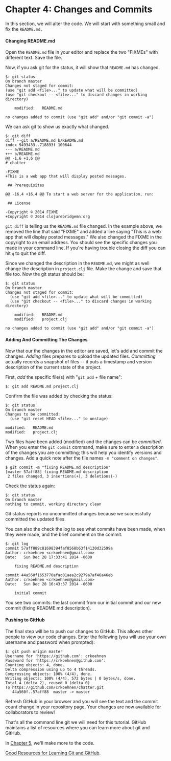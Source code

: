 # Chapter 4: Changes and Commits

In this section, we will alter the code. We will start with something small and fix the `README.md.`

#### Changing README.md

Open the `README.md` file in your editor and replace the two "FIXMEs" with different text. Save the file.

Now, if you ask git for the status, it will show that `README.md` has changed.

    $: git status
    On branch master
    Changes not staged for commit:
    (use "git add <file>..." to update what will be committed)
    (use "git checkout -- <file>..." to discard changes in working directory)

        modified:   README.md

    no changes added to commit (use "git add" and/or "git commit -a")

We can ask git to show us exactly what changed.


    $: git diff
    diff --git a/README.md b/README.md
    index 9493433..718893f 100644
    --- a/README.md
    +++ b/README.md
    @@ -1,6 +1,6 @@
    # chatter

    -FIXME
    +This is a web app that will display posted messages.

     ## Prerequisites

    @@ -16,4 +16,4 @@ To start a web server for the application, run:

     ## License

    -Copyright © 2014 FIXME
    +Copyright © 2014 clojurebridgemn.org


`git diff` is telling us the `README.md` file changed. In the example above, we removed the line that said "FIXME" and added a line saying "This is a web app that will display posted messages." We also changed the FIXME in the copyright to an email address. You should see the specific changes you made in your command line. If you're having trouble closing the diff you can hit `q` to quit the diff.

Since we changed the description in the `README.md`, we might as well change the description in `project.clj` file. Make the change and save that file too. Now the git status should be:


    $: git status
    On branch master
    Changes not staged for commit:
      (use "git add <file>..." to update what will be committed)
      (use "git checkout -- <file>..." to discard changes in working directory)

        modified:   README.md
        modified:   project.clj

    no changes added to commit (use "git add" and/or "git commit -a")

#### Adding And Committing The Changes

Now that our the changes in the editor are saved, let's add and commit the changes. _Adding_ files prepares to upload the updated files. _Committing_ actually records a snapshot of files -- it puts a timestamp and version description of the current state of the project.

First, _add_ the specific file(s) with "`git add` + file name":

    $: git add README.md project.clj

Confirm the file was added by checking the status:

    $: git status
    On branch master
    Changes to be committed:
      (use "git reset HEAD <file>..." to unstage)

	modified:   README.md
	modified:   project.clj

Two files have been added (modified) and the changes can be
_committed_. When you enter the `git commit` command, make sure to enter a description of the changes you are committing; this will help you identify versions and changes. Add a quick note after the file names `-m "comment on changes"`.

    $ git commit -m "fixing README.md description"
    [master 57aff88] fixing README.md description
     2 files changed, 3 insertions(+), 3 deletions(-)


Check the status again:

    $: git status
    On branch master
    nothing to commit, working directory clean

Git status reports no uncommitted changes because we successfully committed the updated files.

You can also the check the log to see what commits have been made, when they were made, and the brief comment on the commit.

    $: git log
    commit 57aff889c81698394faf8568b63f14130d32599a
    Author: crkoehnen <crkoehnen@gmail.com>
    Date:   Sun Dec 28 17:33:41 2014 -0600

        fixing README.md description

    commit 44a560f1653770afac01aea2c9279a7af46a46eb
    Author: crkoehnen <crkoehnen@gmail.com>
    Date:   Sun Dec 28 16:43:37 2014 -0600

        initial commit

You see two commits: the last commit from our initial commit and our new commit (fixing README.md description).

#### Pushing to GitHub

The final step will be to push our changes to GitHub. This allows other people to view our code changes. Enter the following (you will use your own username and password when prompted):

    $: git push origin master
    Username for 'https://github.com': crkoehnen
    Password for 'https://crkoehnen@github.com':
    Counting objects: 4, done.
    Delta compression using up to 4 threads.
    Compressing objects: 100% (4/4), done.
    Writing objects: 100% (4/4), 572 bytes | 0 bytes/s, done.
    Total 4 (delta 2), reused 0 (delta 0)
    To https://github.com/crkoehnen/chatter.git
       44a560f..57aff88  master -> master

Refresh GitHub in your browser and you will see the text and the commit count change in your repository page. Your changes are now available for collaborators to review!


That's all the command line git we will need for this tutorial. GitHub maintains a list of resources where you can learn more about git and GitHub.

In [Chapter 5](Page_5_More_code_changes.md), we'll make more to the code.

[Good Resources for Learning Git and GitHub](https://help.github.com/articles/good-resources-for-learning-git-and-github).
